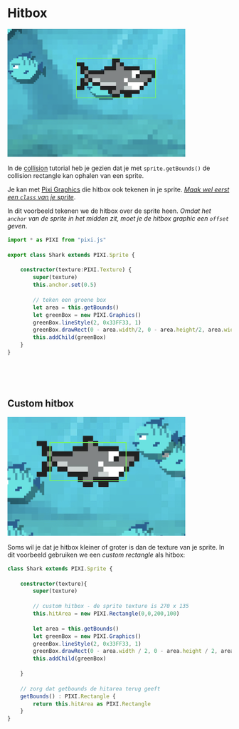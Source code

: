 # Hitbox

![hitbox](./hitboxa.png)

In de [collision](./collision.md) tutorial heb je gezien dat je met `sprite.getBounds()` de collision rectangle kan ophalen van een sprite.

Je kan met [Pixi Graphics](https://pixijs.io/examples/#/graphics/simple.js) die hitbox ook tekenen in je sprite. [*Maak wel eerst een `class` van je sprite*](./pixi-oop.md).

In dit voorbeeld tekenen we de hitbox over de sprite heen. *Omdat het `anchor` van de sprite in het midden zit, moet je de hitbox graphic een `offset` geven*.


```typescript
import * as PIXI from "pixi.js"

export class Shark extends PIXI.Sprite {

    constructor(texture:PIXI.Texture) {
        super(texture)
        this.anchor.set(0.5)

        // teken een groene box
        let area = this.getBounds()
        let greenBox = new PIXI.Graphics()
        greenBox.lineStyle(2, 0x33FF33, 1)
        greenBox.drawRect(0 - area.width/2, 0 - area.height/2, area.width, area.height)
        this.addChild(greenBox)
    }
}
```

<br>
<br>
<br>

## Custom hitbox

![boxb](./hitboxb.png)

Soms wil je dat je hitbox kleiner of groter is dan de texture van je sprite. In dit voorbeeld gebruiken we een *custom rectangle* als hitbox:

```typescript
class Shark extends PIXI.Sprite {

    constructor(texture){
        super(texture)

        // custom hitbox - de sprite texture is 270 x 135
        this.hitArea = new PIXI.Rectangle(0,0,200,100)
        
        let area = this.getBounds()
        let greenBox = new PIXI.Graphics()
        greenBox.lineStyle(2, 0x33FF33, 1)
        greenBox.drawRect(0 - area.width / 2, 0 - area.height / 2, area.width, area.height)
        this.addChild(greenBox)

    }

    // zorg dat getbounds de hitarea terug geeft
    getBounds() : PIXI.Rectangle {
        return this.hitArea as PIXI.Rectangle
    }
}
```

<br>
<br>
<br>